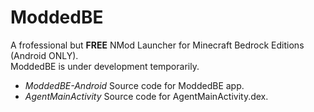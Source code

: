 # ModdedBE
A frofessional but **FREE** NMod Launcher for Minecraft Bedrock Editions (Android ONLY).  
ModdedBE is under development temporarily.  

 + *ModdedBE-Android* Source code for ModdedBE app.
 + *AgentMainActivity* Source code for AgentMainActivity.dex.